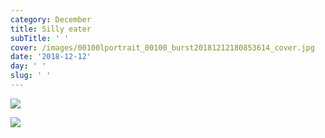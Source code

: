 ```yaml
---
category: December
title: Silly eater
subTitle: ' '
cover: /images/00100lportrait_00100_burst20181212180853614_cover.jpg
date: '2018-12-12'
day: ' '
slug: ' '
---
```

![](/images/00100lportrait_00100_burst20181212180853614_cover.jpg)

![](/images/00100lportrait_00100_burst20181212180951255_cover.jpg)
